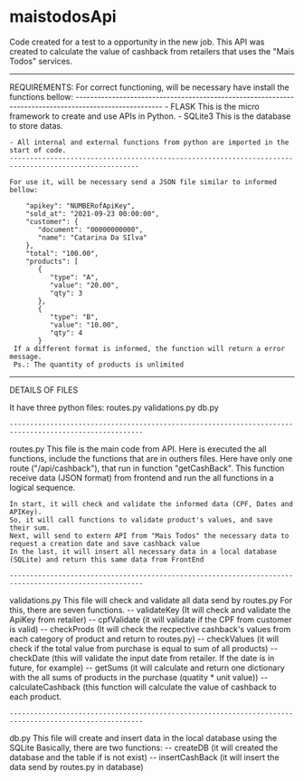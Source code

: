 # maistodosApi
Code created for a test to a opportunity in the new job.
This API was created to calculate the value of cashback from retailers that uses the "Mais Todos" services.

_________________________________
REQUIREMENTS:
    For correct functioning, will be necessary have install the functions bellow:
    ------------------------------------------------------------------------------------------------------
    - FLASK 
        This is the micro framework to create and use APIs in Python.
    - SQLite3
        This is the database to store datas.
        
    - All internal and external functions from python are imported in the start of code.
    ------------------------------------------------------------------------------------------------------
    
    For use it, will be necessary send a JSON file similar to informed bellow:
        
        "apikey": "NUMBERofApiKey",
        "sold_at": "2021-09-23 00:00:00",
        "customer": {
           "document": "00000000000",
           "name": "Catarina Da SIlva"
        },
        "total": "100.00",
        "products": [
           {
              "type": "A",
              "value": "20.00",
              "qty": 3
           },
           {
              "type": "B",
              "value": "10.00",
              "qty": 4
           }
     If a different format is informed, the function will return a error message.
     Ps.: The quantity of products is unlimited
_________________________________

DETAILS OF FILES

It have three python files:
    routes.py
    validations.py
    db.py
    
    -------------------------------------------------------------------------------------------------------
routes.py
    This file is the main code from API. Here is executed the all functions, include the functions that are in outhers files.
    Here have only one route ("/api/cashback"), that run in function "getCashBack".
    This function receive data (JSON format) from frontend and run the all functions in a logical sequence.
     
    In start, it will check and validate the informed data (CPF, Dates and APIKey).
    So, it will call functions to validate product's values, and save their sum.
    Next, will send to extern API from "Mais Todos" the necessary data to request a creation date and save cashback value
    In the last, it will insert all necessary data in a local database (SQLite) and return this same data from FrontEnd
    
    -------------------------------------------------------------------------------------------------------
    
validations.py
    This file will check and validate all data send by routes.py
    For this, there are seven functions.
        -- validateKey (It will check and validate the ApiKey from retailer)
        -- cpfValidate (it will validate if the CPF from customer is valid)
        -- checkProds (It will check the recpective cashback's values from each category of product and return to routes.py)
        -- checkValues (it will check if the total value from purchase is equal to sum of all products)
        -- checkDate (this will validate the input date from retailer. If the date is in future, for example)
        -- getSums (it will calculate and return one dictionary with the all sums of products in the purchase (quatity * unit value))
        -- calculateCashback (this function will calculate the value of cashback to each product.
 
    -------------------------------------------------------------------------------------------------------
 db.py
    This file will create and insert data in the local database using the SQLite
    Basically, there are two functions:
        -- createDB (it will created the database and the table if is not exist)
        -- insertCashBack (it will insert the data send by routes.py in database)
        
        
    
    
    
